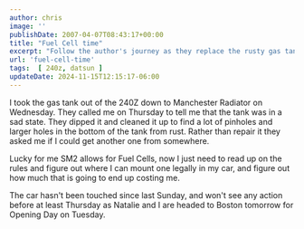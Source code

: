 ```yaml
---
author: chris
image: ''
publishDate: 2007-04-07T08:43:17+00:00
title: "Fuel Cell time"
excerpt: "Follow the author's journey as they replace the rusty gas tank of their 240Z with an SM2-allowed fuel cell, navigating rules and costs."
url: 'fuel-cell-time'
tags:  [ 240z, datsun ] 
updateDate: 2024-11-15T12:15:17-06:00
---
```


I took the gas tank out of the 240Z down to Manchester Radiator on Wednesday. They called me on Thursday to tell me that the tank was in a sad state. They dipped it and cleaned it up to find a lot of pinholes and larger holes in the bottom of the tank from rust. Rather than repair it they asked me if I could get another one from somewhere.

Lucky for me SM2 allows for Fuel Cells, now I just need to read up on the rules and figure out where I can mount one legally in my car, and figure out how much that is going to end up costing me.

The car hasn't been touched since last Sunday, and won't see any action before at least Thursday as Natalie and I are headed to Boston tomorrow for Opening Day on Tuesday.

